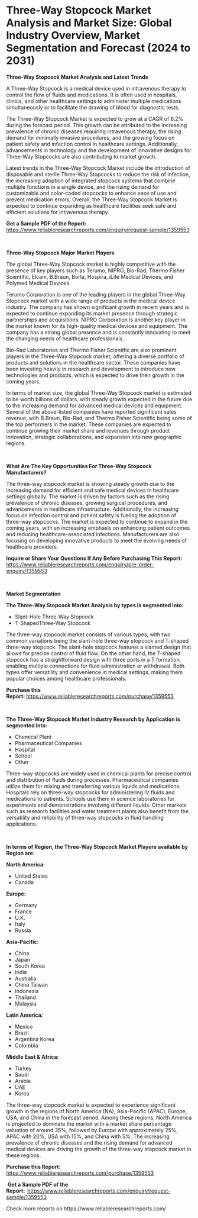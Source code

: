 <p><h1>Three-Way Stopcock Market Analysis and Market Size: Global Industry Overview, Market Segmentation and Forecast (2024 to 2031)</h1></p><p><strong>Three-Way Stopcock Market Analysis and Latest Trends</strong></p>
<p><p>A Three-Way Stopcock is a medical device used in intravenous therapy to control the flow of fluids and medications. It is often used in hospitals, clinics, and other healthcare settings to administer multiple medications simultaneously or to facilitate the drawing of blood for diagnostic tests.</p><p>The Three-Way Stopcock Market is expected to grow at a CAGR of 6.2% during the forecast period. This growth can be attributed to the increasing prevalence of chronic diseases requiring intravenous therapy, the rising demand for minimally invasive procedures, and the growing focus on patient safety and infection control in healthcare settings. Additionally, advancements in technology and the development of innovative designs for Three-Way Stopcocks are also contributing to market growth.</p><p>Latest trends in the Three-Way Stopcock Market include the introduction of disposable and sterile Three-Way Stopcocks to reduce the risk of infection, the increasing adoption of integrated stopcock systems that combine multiple functions in a single device, and the rising demand for customizable and color-coded stopcocks to enhance ease of use and prevent medication errors. Overall, the Three-Way Stopcock Market is expected to continue expanding as healthcare facilities seek safe and efficient solutions for intravenous therapy.</p></p>
<p><strong>Get a Sample PDF of the Report:&nbsp;</strong> <a href="https://www.reliableresearchreports.com/enquiry/request-sample/1359553">https://www.reliableresearchreports.com/enquiry/request-sample/1359553</a></p>
<p>&nbsp;</p>
<p><strong>Three-Way Stopcock Major Market Players</strong></p>
<p><p>The global Three-Way Stopcock market is highly competitive with the presence of key players such as Terumo, NIPRO, Bio-Rad, Thermo Fisher Scientific, Elcam, B.Braun, Borla, Hospira, iLife Medical Devices, and Polymed Medical Devices. </p><p>Terumo Corporation is one of the leading players in the global Three-Way Stopcock market with a wide range of products in the medical device industry. The company has shown significant growth in recent years and is expected to continue expanding its market presence through strategic partnerships and acquisitions. NIPRO Corporation is another key player in the market known for its high-quality medical devices and equipment. The company has a strong global presence and is constantly innovating to meet the changing needs of healthcare professionals.</p><p>Bio-Rad Laboratories and Thermo Fisher Scientific are also prominent players in the Three-Way Stopcock market, offering a diverse portfolio of products and solutions in the healthcare sector. These companies have been investing heavily in research and development to introduce new technologies and products, which is expected to drive their growth in the coming years.</p><p>In terms of market size, the global Three-Way Stopcock market is estimated to be worth billions of dollars, with steady growth expected in the future due to the increasing demand for advanced medical devices and equipment. Several of the above-listed companies have reported significant sales revenue, with B.Braun, Bio-Rad, and Thermo Fisher Scientific being some of the top performers in the market. These companies are expected to continue growing their market share and revenues through product innovation, strategic collaborations, and expansion into new geographic regions.</p></p>
<p>&nbsp;</p>
<p><strong>What Are The Key Opportunities For Three-Way Stopcock Manufacturers?</strong></p>
<p><p>The three-way stopcock market is showing steady growth due to the increasing demand for efficient and safe medical devices in healthcare settings globally. The market is driven by factors such as the rising prevalence of chronic diseases, growing surgical procedures, and advancements in healthcare infrastructure. Additionally, the increasing focus on infection control and patient safety is fueling the adoption of three-way stopcocks. The market is expected to continue to expand in the coming years, with an increasing emphasis on enhancing patient outcomes and reducing healthcare-associated infections. Manufacturers are also focusing on developing innovative products to meet the evolving needs of healthcare providers.</p></p>
<p><strong>Inquire or Share Your Questions If Any Before Purchasing This Report:</strong> <a href="https://www.reliableresearchreports.com/enquiry/pre-order-enquiry/1359553">https://www.reliableresearchreports.com/enquiry/pre-order-enquiry/1359553</a></p>
<p>&nbsp;</p>
<p><strong>Market Segmentation</strong></p>
<p><strong>The Three-Way Stopcock Market Analysis by types is segmented into:</strong></p>
<p><ul><li>Slant-Hole Three-Way Stopcock</li><li>T-ShapedThree-Way Stopcock</li></ul></p>
<p><p>The three-way stopcock market consists of various types, with two common variations being the slant-hole three-way stopcock and T-shaped three-way stopcock. The slant-hole stopcock features a slanted design that allows for precise control of fluid flow. On the other hand, the T-shaped stopcock has a straightforward design with three ports in a T formation, enabling multiple connections for fluid administration or withdrawal. Both types offer versatility and convenience in medical settings, making them popular choices among healthcare professionals.</p></p>
<p><strong>Purchase this Report:&nbsp;</strong><a href="https://www.reliableresearchreports.com/purchase/1359553">https://www.reliableresearchreports.com/purchase/1359553</a></p>
<p>&nbsp;</p>
<p><strong>The Three-Way Stopcock Market Industry Research by Application is segmented into:</strong></p>
<p><ul><li>Chemical Plant</li><li>Pharmaceutical Companies</li><li>Hospital</li><li>School</li><li>Other</li></ul></p>
<p><p>Three-way stopcocks are widely used in chemical plants for precise control and distribution of fluids during processes. Pharmaceutical companies utilize them for mixing and transferring various liquids and medications. Hospitals rely on three-way stopcocks for administering IV fluids and medications to patients. Schools use them in science laboratories for experiments and demonstrations involving different liquids. Other markets such as research facilities and water treatment plants also benefit from the versatility and reliability of three-way stopcocks in fluid handling applications.</p></p>
<p>&nbsp;</p>
<p><strong>In terms of Region, the Three-Way Stopcock Market Players available by Region are:</strong></p>
<p>
    <p> <strong> North America: </strong>
        <ul>
            <li>United States</li>
            <li>Canada</li>
        </ul>
        </p> 
    <p> <strong> Europe: </strong>
        <ul>
            <li>Germany</li>
            <li>France</li>
            <li>U.K.</li>
            <li>Italy</li>
            <li>Russia</li>
        </ul>
        </p> 
    <p> <strong> Asia-Pacific: </strong>
        <ul>
            <li>China</li>
            <li>Japan</li>
            <li>South Korea</li>
            <li>India</li>
            <li>Australia</li>
            <li>China Taiwan</li>
            <li>Indonesia</li>
            <li>Thailand</li>
            <li>Malaysia</li>
        </ul>
        </p> 
    <p> <strong> Latin America: </strong>
        <ul>
            <li>Mexico</li>
            <li>Brazil</li>
            <li>Argentina Korea</li>
            <li>Colombia</li>
        </ul>
        </p> 
    <p> <strong> Middle East & Africa: </strong>
        <ul>
            <li>Turkey</li>
            <li>Saudi</li>
            <li>Arabia</li>
            <li>UAE</li>
            <li>Korea</li>
        </ul>
    </p>
    </p>
<p><p>The three-way stopcock market is expected to experience significant growth in the regions of North America (NA), Asia-Pacific (APAC), Europe, USA, and China in the forecast period. Among these regions, North America is projected to dominate the market with a market share percentage valuation of around 35%, followed by Europe with approximately 25%, APAC with 20%, USA with 15%, and China with 5%. The increasing prevalence of chronic diseases and the rising demand for advanced medical devices are driving the growth of the three-way stopcock market in these regions.</p></p>
<p><strong>Purchase this Report: </strong><a href="https://www.reliableresearchreports.com/purchase/1359553">https://www.reliableresearchreports.com/purchase/1359553</a></p>
<p>&nbsp;<strong>Get a Sample PDF of the Report:&nbsp;&nbsp;</strong><a href="https://www.reliableresearchreports.com/enquiry/request-sample/1359553">https://www.reliableresearchreports.com/enquiry/request-sample/1359553</a></p>
<p><strong></strong></p>
<p>Check more reports on https://www.reliableresearchreports.com/</p>
